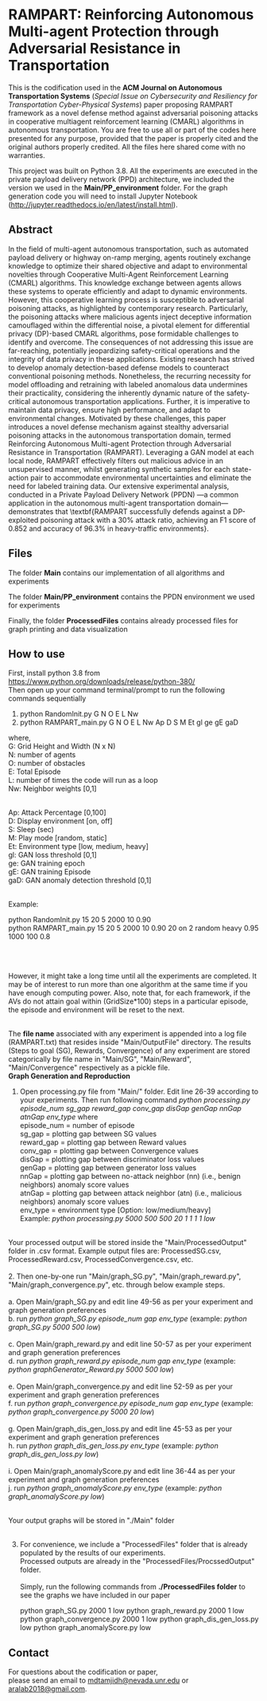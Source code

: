 # RAMPART: Reinforcing Autonomous Multi-agent Protection through Adversarial Resistance in Transportation

This is the codification used in the **ACM Journal on Autonomous Transportation Systems** (_Special Issue on Cybersecurity and Resiliency for Transportation Cyber-Physical Systems_) paper proposing RAMPART framework as a novel defense method against adversarial poisoning attacks in cooperative multiagent reinforcement learning (CMARL) algorithms in autonomous transportation. You are free to use all or part of the codes here presented for any purpose, provided that the paper is properly cited and the original authors properly credited. All the files here shared come with no warranties.


This project was built on Python 3.8. All the experiments are executed in the private payload delivery network (PPD) architecture, we included the version we used in the **Main/PP_environment** folder. For the graph generation code you will need to install Jupyter Notebook (http://jupyter.readthedocs.io/en/latest/install.html).

## Abstract
In the field of multi-agent autonomous transportation, such as automated payload delivery or highway on-ramp merging, agents routinely exchange knowledge to optimize their shared objective and adapt to environmental novelties through Cooperative Multi-Agent Reinforcement Learning (CMARL) algorithms. This knowledge exchange between agents allows these systems to operate efficiently and adapt to dynamic environments. However, this cooperative learning process is susceptible to adversarial poisoning attacks, as highlighted by contemporary research. Particularly, the poisoning attacks where malicious agents inject deceptive information camouflaged within the differential noise, a pivotal element for differential privacy (DP)-based CMARL algorithms, pose formidable challenges to identify and overcome. The consequences of not addressing this issue are far-reaching, potentially jeopardizing safety-critical operations and the integrity of data privacy in these applications. Existing research has strived to develop anomaly detection-based defense models to counteract conventional poisoning methods. Nonetheless, the recurring necessity for model offloading and retraining with labeled anomalous data undermines their practicality, considering the inherently dynamic nature of the safety-critical autonomous transportation applications. Further, it is imperative to maintain data privacy, ensure high performance, and adapt to environmental changes. Motivated by these challenges, this paper introduces a novel defense mechanism against stealthy adversarial poisoning attacks in the autonomous transportation domain, termed Reinforcing Autonomous Multi-agent Protection through Adversarial Resistance in Transportation (RAMPART). Leveraging a GAN model at each local node, RAMPART effectively filters out malicious advice in an unsupervised manner, whilst generating synthetic samples for each state-action pair to accommodate environmental uncertainties and eliminate the need for labeled training data. Our extensive experimental analysis, conducted in a Private Payload Delivery Network (PPDN) —a common application in the autonomous multi-agent transportation domain—demonstrates that \textbf{RAMPART successfully defends against a DP-exploited poisoning attack with a $30\%$ attack ratio, achieving an F1 score of $0.852$ and accuracy of $96.3\%$ in heavy-traffic environments}.


## Files
The folder **Main** contains our implementation of all algorithms and experiments

The folder **Main/PP_environment** contains the PPDN environment we used for experiments

Finally, the folder **ProcessedFiles** contains already processed files for graph printing and data visualization

## How to use <br />
First, install python 3.8 from https://www.python.org/downloads/release/python-380/<br />
Then open up your command terminal/prompt to run the following commands sequentially<br />
1. python RandomInit.py G N O E L Nw
2. python RAMPART_main.py G N O E L Nw Ap D S M Et gl ge gE gaD


where, <br />
G: Grid Height and Width (N x N)<br />
N: number of agents<br />
O: number of obstacles<br />
E: Total Episode<br />
L: number of times the code will run as a loop<br />
Nw: Neighbor weights [0,1]<br /> <br />

Ap: Attack Percentage [0,100]<br />
D: Display environment [on, off]<br />
S: Sleep (sec)<br />
M: Play mode [random, static]<br />
Et: Environment type [low, medium, heavy] <br />
gl: GAN loss threshold [0,1] <br />
ge: GAN training epoch <br />
gE: GAN training Episode <br />
gaD: GAN anomaly detection threshold [0,1] <br />

<br />
Example:<br />

python RandomInit.py 15 20 5 2000 10 0.90 <br />
python RAMPART_main.py 15 20 5 2000 10 0.90 20 on 2 random heavy 0.95 1000 100 0.8<br />

<br /><br />
         
However, it might take a long time until all the experiments are completed. 
It may be of interest to run more than one algorithm at the same time if you have enough computing power. 
Also, note that, for each framework, if the AVs do not attain goal within (GridSize*100) steps in a particular episode, the episode and environment will be reset to the next. <br /><br />

The **file name** associated with any experiment is appended into a log file (RAMPART.txt) that resides inside "Main/OutputFile" directory.
The results (Steps to goal (SG), Rewards, Convergence) of any experiment are stored categorically by file name in "Main/SG", "Main/Reward", "Main/Convergence" respectively as a pickle file.
<br />
**Graph Generation and Reproduction**
1. Open processing.py file from "Main/" folder. Edit line 26-39 according to your experiments. Then run following command
	_python processing.py episode_num sg_gap reward_gap conv_gap disGap genGap nnGap atnGap env_type_
	where <br />
		episode_num = number of episode<br />
		sg_gap = plotting gap between SG values<br />
		reward_gap = plotting gap between Reward values<br />
  		conv_gap = plotting gap between Convergence values<br />
  		disGap = plotting gap between discriminator loss values <br />
    		genGap = plotting gap between generator loss values <br />
   		nnGap = plotting gap between no-attack neighbor (nn) (i.e., benign neighbors) anomaly score values <br />
     		atnGap = plotting gap between attack neighbor (atn) (i.e., malicious neighbors) anomaly score values <br />
    		env_type = environment type [Option: low/medium/heavy]<br />
Example: _python processing.py 5000 500 500 20 1 1 1 1 low_ <br /><br />

Your processed output will be stored inside the "Main/ProcessedOutput" folder in .csv format. Example output files are: ProcessedSG.csv, ProcessedReward.csv, ProcessedConvergence.csv, etc.<br /><br />
2. Then one-by-one run "Main/graph_SG.py", "Main/graph_reward.py", "Main/graph_convergence.py", etc. through below example steps.<br /><br />
	a. Open Main/graph_SG.py and edit line 49-56 as per your experiment and graph generation preferences<br />
	b. run _python graph_SG.py episode_num gap env_type_   (example: _python graph_SG.py 5000 500 low_)<br /><br />
	c. Open Main/graph_reward.py and edit line 50-57 as per your experiment and graph generation preferences<br />
	d. run _python graph_reward.py episode_num gap env_type_  (example: _python graphGenerator_Reward.py 5000 500 low_)<br /><br />
	e. Open Main/graph_convergence.py and edit line 52-59 as per your experiment and graph generation preferences<br />
	f. run _python graph_convergence.py episode_num gap env_type_   (example: _python graph_convergence.py 5000 20 low_)<br /><br />
 	g. Open Main/graph_dis_gen_loss.py and edit line 45-53 as per your experiment and graph generation preferences<br />
	h. run _python graph_dis_gen_loss.py env_type_   (example: _python graph_dis_gen_loss.py low_)<br /><br />
 	i. Open Main/graph_anomalyScore.py and edit line 36-44 as per your experiment and graph generation preferences<br />
	j. run _python graph_anomalyScore.py env_type_   (example: _python graph_anomalyScore.py low_)<br /><br />
	
	
Your output graphs will be stored in "./Main" folder <br /><br />

3. For convenience, we include a "ProcessedFiles" folder that is already populated by the results of our experiments. <br />
	Processed outputs are already in the "ProcessedFiles/ProcssedOutput" folder.<br /><br />
	Simply, run the following commands from **./ProcessedFiles folder** to see the graphs we have included in our paper<br/>
	
	python graph_SG.py 2000 1 low
	python graph_reward.py 2000 1 low
	python graph_convergence.py 2000 1 low
	python graph_dis_gen_loss.py low
	python graph_anomalyScore.py low
	
	
## Contact
For questions about the codification or paper, <br />please send an email to mdtamjidh@nevada.unr.edu or aralab2018@gmail.com.
